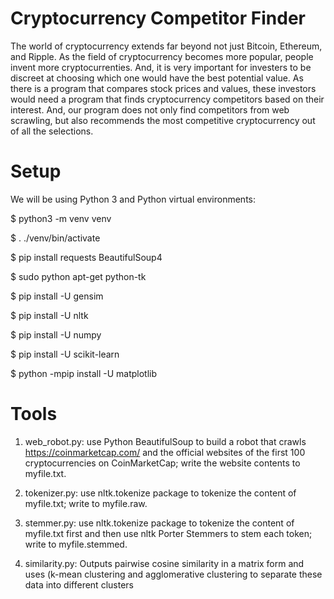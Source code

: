 # Cryptocurrency Competitor Finder
The world of cryptocurrency extends far beyond not just Bitcoin, Ethereum, and Ripple. As the field of cryptocurrency becomes more popular, people invent more cryptocurrenties. And, it is very important for investers to be discreet at choosing which one would have the best potential value. As there is a program that compares stock prices and values, these investors would need a program that finds cryptocurrency competitors based on their interest. And, our program does not only find competitors from web scrawling, but also recommends the most competitive cryptocurrency out of all the selections.

# Setup
We will be using Python 3 and Python virtual environments:

$ python3 -m venv venv

$ . ./venv/bin/activate

$ pip install requests BeautifulSoup4

$ sudo python apt-get python-tk

$ pip install -U gensim

$ pip install -U nltk

$ pip install -U numpy

$ pip install -U scikit-learn

$ python -mpip install -U matplotlib

# Tools
1. web_robot.py: use Python BeautifulSoup to build a robot that crawls https://coinmarketcap.com/ and the official websites of the first 100 cryptocurrencies on CoinMarketCap; write the website contents to myfile.txt.

2. tokenizer.py: use nltk.tokenize package to tokenize the content of myfile.txt; write to myfile.raw.

3. stemmer.py: use nltk.tokenize package to tokenize the content of myfile.txt first and then use nltk Porter Stemmers to stem each token; write to myfile.stemmed.

4. similarity.py: Outputs pairwise cosine similarity in a matrix form and uses (k-mean clustering and agglomerative clustering to separate these data into different clusters
